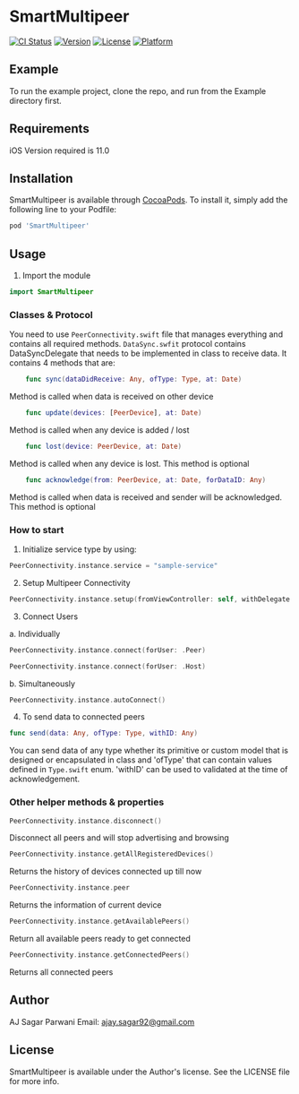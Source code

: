 # SmartMultipeer

[![CI Status](https://img.shields.io/travis/ajay.sagar92@gmail.com/SmartMultipeer.svg?style=flat)](https://travis-ci.org/a.sagar@wizsoft.pk/SmartMultipeer)
[![Version](https://img.shields.io/cocoapods/v/SmartMultipeer.svg?style=flat)](https://cocoapods.org/pods/SmartMultipeer)
[![License](https://img.shields.io/cocoapods/l/SmartMultipeer.svg?style=flat)](https://cocoapods.org/pods/SmartMultipeer)
[![Platform](https://img.shields.io/cocoapods/p/SmartMultipeer.svg?style=flat)](https://cocoapods.org/pods/SmartMultipeer)

## Example

To run the example project, clone the repo, and run from the Example directory first.

## Requirements
iOS Version required is 11.0

## Installation

SmartMultipeer is available through [CocoaPods](https://cocoapods.org). To install
it, simply add the following line to your Podfile:

```ruby
pod 'SmartMultipeer'
```

## Usage
1. Import the module
```swift
import SmartMultipeer
```

### Classes & Protocol
You need to use `PeerConnectivity.swift` file that manages everything and contains all required methods. `DataSync.swfit` protocol contains DataSyncDelegate that needs to be implemented in class to receive data. It contains 4 methods that are:

```swift
    func sync(dataDidReceive: Any, ofType: Type, at: Date)
```
Method is called when data is received on other device

```swift
    func update(devices: [PeerDevice], at: Date)
```
Method is called when any device is added / lost

```swift
    func lost(device: PeerDevice, at: Date)
```
Method is called when any device is lost. This method is optional

```swift
    func acknowledge(from: PeerDevice, at: Date, forDataID: Any)
```
Method is called when data is received and sender will be acknowledged. This method is optional

### How to start

1. Initialize service type by using:
```swift
PeerConnectivity.instance.service = "sample-service"
```

2. Setup Multipeer Connectivity
```swift
PeerConnectivity.instance.setup(fromViewController: self, withDelegate: self)
```

3. Connect Users

  a. Individually
```swift
PeerConnectivity.instance.connect(forUser: .Peer)
```
```swift  
PeerConnectivity.instance.connect(forUser: .Host)
```
b. Simultaneously
```swift
PeerConnectivity.instance.autoConnect()
```

4. To send data to connected peers
```swift
func send(data: Any, ofType: Type, withID: Any)
```
You can send data of any type whether its primitive or custom model that is designed or encapsulated in class and 'ofType' that can contain values defined in `Type.swift` enum. 'withID' can be used to validated at the time of acknowledgement.

### Other helper methods & properties
```swift
PeerConnectivity.instance.disconnect()
```
Disconnect all peers and will stop advertising and browsing

```swift
PeerConnectivity.instance.getAllRegisteredDevices()
```
Returns the history of devices connected up till now

```swift
PeerConnectivity.instance.peer
```
Returns the information of current device

```swift
PeerConnectivity.instance.getAvailablePeers()
```
Return all available peers ready to get connected

```swift
PeerConnectivity.instance.getConnectedPeers()
```
Returns all connected peers


## Author

AJ Sagar Parwani
Email: ajay.sagar92@gmail.com

## License

SmartMultipeer is available under the Author's license. See the LICENSE file for more info.
